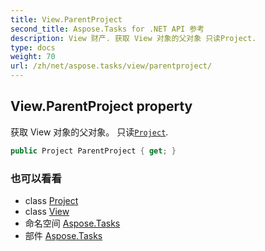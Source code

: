 ```yaml
---
title: View.ParentProject
second_title: Aspose.Tasks for .NET API 参考
description: View 财产. 获取 View 对象的父对象 只读Project.
type: docs
weight: 70
url: /zh/net/aspose.tasks/view/parentproject/
---
```

## View.ParentProject property

获取 View 对象的父对象。 只读[`Project`](../../project/).

```csharp
public Project ParentProject { get; }
```

### 也可以看看

* class [Project](../../project/)
* class [View](../)
* 命名空间 [Aspose.Tasks](../../view/)
* 部件 [Aspose.Tasks](../../../)


